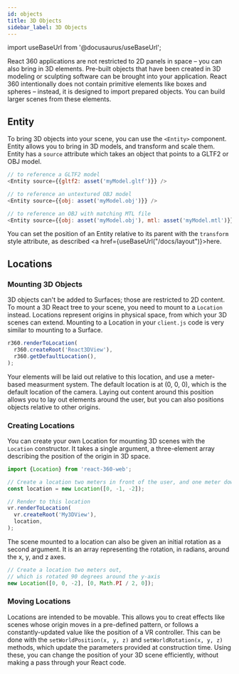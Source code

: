 ```yaml
---
id: objects
title: 3D Objects
sidebar_label: 3D Objects
---
```


import useBaseUrl from '@docusaurus/useBaseUrl';

React 360 applications are not restricted to 2D panels in space – you can also bring in 3D elements. Pre-built objects that have been created in 3D modeling or sculpting software can be brought into your application. React 360 intentionally does not contain primitive elements like boxes and spheres – instead, it is designed to import prepared objects. You can build larger scenes from these elements.

## Entity

To bring 3D objects into your scene, you can use the `<Entity>` component. Entity allows you to bring in 3D models, and transform and scale them. Entity has a `source` attribute which takes an object that points to a GLTF2 or OBJ model.

```js
// to reference a GLTF2 model
<Entity source={{gltf2: asset('myModel.gltf')}} />

// to reference an untextured OBJ model
<Entity source={{obj: asset('myModel.obj')}} />

// to reference an OBJ with matching MTL file
<Entity source={{obj: asset('myModel.obj'), mtl: asset('myModel.mtl')}} />
```

You can set the position of an Entity relative to its parent with the `transform` style attribute, as described <a href={useBaseUrl("/docs/layout")}>here</a>.

## Locations

### Mounting 3D Objects

3D objects can't be added to Surfaces; those are restricted to 2D content. To mount a 3D React tree to your scene, you need to mount to a `Location` instead. Locations represent origins in physical space, from which your 3D scenes can extend. Mounting to a Location in your `client.js` code is very similar to mounting to a Surface.

```js
r360.renderToLocation(
  r360.createRoot('React3DView'),
  r360.getDefaultLocation(),
);
```

Your elements will be laid out relative to this location, and use a meter-based measurment system. The default location is at (0, 0, 0), which is the default location of the camera. Laying out content around this position allows you to lay out elements around the user, but you can also positions objects relative to other origins.

### Creating Locations

You can create your own Location for mounting 3D scenes with the `Location` constructor. It takes a single argument, a three-element array describing the position of the origin in 3D space.

```js
import {Location} from 'react-360-web';

// Create a location two meters in front of the user, and one meter down
const location = new Location([0, -1, -2]);

// Render to this location
vr.renderToLocation(
  vr.createRoot('My3DView'),
  location,
);
```

The scene mounted to a location can also be given an initial rotation as a second argument. It is an array representing the rotation, in radians, around the x, y, and z axes.

```js
// Create a location two meters out,
// which is rotated 90 degrees around the y-axis
new Location([0, 0, -2], [0, Math.PI / 2, 0]);
```

### Moving Locations

Locations are intended to be movable. This allows you to creat effects like scenes whose origin moves in a pre-defined pattern, or follows a constantly-updated value like the position of a VR controller. This can be done with the `setWorldPosition(x, y, z)` and `setWorldRotation(x, y, z)` methods, which update the parameters provided at construction time. Using these, you can change the position of your 3D scene efficiently, without making a pass through your React code.
